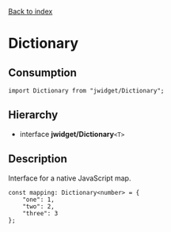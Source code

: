 [Back to index](../README.md)

# Dictionary



## Consumption

	import Dictionary from "jwidget/Dictionary";

## Hierarchy

* interface **jwidget/Dictionary**`<T>`

## Description

Interface for a native JavaScript map.

	const mapping: Dictionary<number> = {
		"one": 1,
		"two": 2,
		"three": 3
	};

